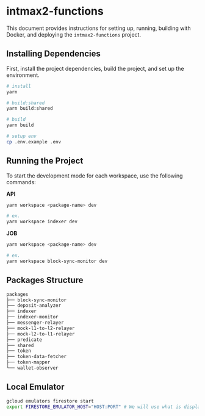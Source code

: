 # intmax2-functions

This document provides instructions for setting up, running, building with Docker, and deploying the `intmax2-functions` project.

## Installing Dependencies

First, install the project dependencies, build the project, and set up the environment.

```bash
# install
yarn

# build:shared
yarn build:shared

# build
yarn build

# setup env
cp .env.example .env
```

## Running the Project

To start the development mode for each workspace, use the following commands:

**API**

```bash
yarn workspace <package-name> dev

# ex.
yarn workspace indexer dev
```

**JOB**

```bash
yarn workspace <package-name> dev

# ex.
yarn workspace block-sync-monitor dev
```

## Packages Structure

```sh
packages
├── block-sync-monitor
├── deposit-analyzer
├── indexer
├── indexer-monitor
├── messenger-relayer
├── mock-l1-to-l2-relayer
├── mock-l2-to-l1-relayer
├── predicate
├── shared
├── token
├── token-data-fetcher
├── token-mapper
└── wallet-observer
```

## Local Emulator

```sh
gcloud emulators firestore start
export FIRESTORE_EMULATOR_HOST="HOST:PORT" # We will use what is displayed in the console.
```
